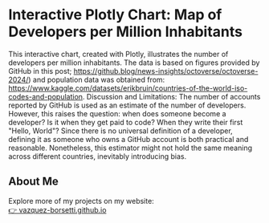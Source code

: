 # Interactive Plotly Chart: Map of Developers per Million Inhabitants
This interactive chart, created with Plotly, illustrates the number of developers per million inhabitants. 
The data is based on figures provided by GitHub in this post; https://github.blog/news-insights/octoverse/octoverse-2024/)
 and population data was obtained from: https://www.kaggle.com/datasets/erikbruin/countries-of-the-world-iso-codes-and-population.
Discussion and Limitations:
The number of accounts reported by GitHub is used as an estimate of the number of developers. However, this raises the question: when does someone become a developer? Is it when they get paid to code? When they write their first "Hello, World"? Since there is no universal definition of a developer, defining it as someone who owns a GitHub account is both practical and reasonable. Nonetheless, this estimator might not hold the same meaning across different countries, inevitably introducing bias.
## About Me  

Explore more of my projects on my website:  
[👉 vazquez-borsetti.github.io](https://vazquez-borsetti.github.io/)

